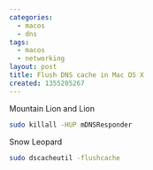 ```yaml
---
categories:
  - macos
  - dns
tags:
  - macos
  - networking
layout: post
title: Flush DNS cache in Mac OS X
created: 1355205267
---
```

Mountain Lion and Lion

```bash
sudo killall -HUP mDNSResponder
```

Snow Leopard

```bash
sudo dscacheutil -flushcache
```
